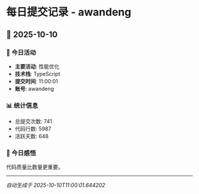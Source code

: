 # 每日提交记录 - awandeng

## 📅 2025-10-10

### 🎯 今日活动
- **主要活动**: 性能优化
- **技术栈**: TypeScript
- **提交时间**: 11:00:01
- **账号**: awandeng

### 📊 统计信息
- 总提交次数: 741
- 代码行数: 5987
- 活跃天数: 648

### 💭 今日感悟
代码质量比数量更重要。

---
*自动生成于 2025-10-10T11:00:01.644202*
